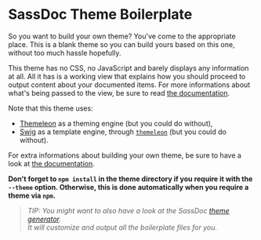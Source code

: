 SassDoc Theme Boilerplate
=========================

So you want to build your own theme? You've come to the appropriate place.
This is a blank theme so you can build yours based on this one, without
too much hassle hopefully.

This theme has no CSS, no JavaScript and barely displays any information
at all. All it has is a working view that explains how you should
proceed to output content about your documented items. For more
informations about what's being passed to the view, be sure to read
[the documentation](http://sassdoc.com/data-interface/).

Note that this theme uses:

* [Themeleon](https://github.com/themeleon/themeleon) as a theming
  engine (but you could do without),
* [Swig](http://paularmstrong.github.io/swig/) as a template engine,
  through
  [`themeleon`](https://github.com/themeleon/themeleon) (but
  you could do without).

For extra informations about building your own theme, be sure to have a
look at [the documentation](http://sassdoc.com/using-your-own-theme/).

**Don't forget to `npm install` in the theme directory if you require
it with the `--theme` option. Otherwise, this is done automatically when
you require a theme via `npm`.**

> *TIP: You might want to also have a look at the SassDoc [theme generator](http://sassdoc.com/theme-generator/).  
It will customize and output all the boilerplate files for you.*

